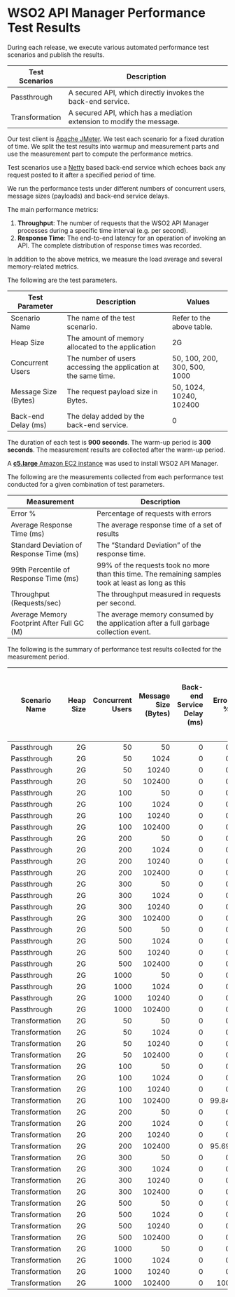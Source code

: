 # WSO2 API Manager Performance Test Results

During each release, we execute various automated performance test scenarios and publish the results.

| Test Scenarios | Description |
| --- | --- |
| Passthrough | A secured API, which directly invokes the back-end service. |
| Transformation | A secured API, which has a mediation extension to modify the message. |

Our test client is [Apache JMeter](https://jmeter.apache.org/index.html). We test each scenario for a fixed duration of
time. We split the test results into warmup and measurement parts and use the measurement part to compute the
performance metrics.

Test scenarios use a [Netty](https://netty.io/) based back-end service which echoes back any request
posted to it after a specified period of time.

We run the performance tests under different numbers of concurrent users, message sizes (payloads) and back-end service
delays.

The main performance metrics:

1. **Throughput**: The number of requests that the WSO2 API Manager processes during a specific time interval (e.g. per second).
2. **Response Time**: The end-to-end latency for an operation of invoking an API. The complete distribution of response times was recorded.

In addition to the above metrics, we measure the load average and several memory-related metrics.

The following are the test parameters.

| Test Parameter | Description | Values |
| --- | --- | --- |
| Scenario Name | The name of the test scenario. | Refer to the above table. |
| Heap Size | The amount of memory allocated to the application | 2G |
| Concurrent Users | The number of users accessing the application at the same time. | 50, 100, 200, 300, 500, 1000 |
| Message Size (Bytes) | The request payload size in Bytes. | 50, 1024, 10240, 102400 |
| Back-end Delay (ms) | The delay added by the back-end service. | 0 |

The duration of each test is **900 seconds**. The warm-up period is **300 seconds**.
The measurement results are collected after the warm-up period.

A [**c5.large** Amazon EC2 instance](https://aws.amazon.com/ec2/instance-types/) was used to install WSO2 API Manager.

The following are the measurements collected from each performance test conducted for a given combination of
test parameters.

| Measurement | Description |
| --- | --- |
| Error % | Percentage of requests with errors |
| Average Response Time (ms) | The average response time of a set of results |
| Standard Deviation of Response Time (ms) | The “Standard Deviation” of the response time. |
| 99th Percentile of Response Time (ms) | 99% of the requests took no more than this time. The remaining samples took at least as long as this |
| Throughput (Requests/sec) | The throughput measured in requests per second. |
| Average Memory Footprint After Full GC (M) | The average memory consumed by the application after a full garbage collection event. |

The following is the summary of performance test results collected for the measurement period.

|  Scenario Name | Heap Size | Concurrent Users | Message Size (Bytes) | Back-end Service Delay (ms) | Error % | Throughput (Requests/sec) | Average Response Time (ms) | Standard Deviation of Response Time (ms) | 99th Percentile of Response Time (ms) | WSO2 API Manager GC Throughput (%) | Average WSO2 API Manager Memory Footprint After Full GC (M) |
|---|---:|---:|---:|---:|---:|---:|---:|---:|---:|---:|---:|
|  Passthrough | 2G | 50 | 50 | 0 | 0 | 2939.35 | 16.92 | 18.2 | 93 | 94.47 |  |
|  Passthrough | 2G | 50 | 1024 | 0 | 0 | 2797.64 | 17.78 | 20.09 | 91 | 94.36 |  |
|  Passthrough | 2G | 50 | 10240 | 0 | 0 | 2006.39 | 24.8 | 18.24 | 86 | 95.88 |  |
|  Passthrough | 2G | 50 | 102400 | 0 | 0 | 527.79 | 94.55 | 25.2 | 181 | 98.47 |  |
|  Passthrough | 2G | 100 | 50 | 0 | 0 | 3056.65 | 32.61 | 25.82 | 150 | 94.46 |  |
|  Passthrough | 2G | 100 | 1024 | 0 | 0 | 2993.59 | 33.3 | 26.79 | 152 | 94.26 |  |
|  Passthrough | 2G | 100 | 10240 | 0 | 0 | 1996.35 | 49.95 | 27.75 | 163 | 96.05 |  |
|  Passthrough | 2G | 100 | 102400 | 0 | 0 | 513.82 | 194.43 | 41.1 | 323 | 98.56 |  |
|  Passthrough | 2G | 200 | 50 | 0 | 0 | 3124.73 | 63.88 | 38.64 | 212 | 94.18 |  |
|  Passthrough | 2G | 200 | 1024 | 0 | 0 | 2925.77 | 68.24 | 39.77 | 220 | 94.35 |  |
|  Passthrough | 2G | 200 | 10240 | 0 | 0 | 1973.34 | 101.2 | 45.82 | 265 | 95.82 |  |
|  Passthrough | 2G | 200 | 102400 | 0 | 0 | 472.83 | 423.07 | 70.35 | 635 | 98.61 |  |
|  Passthrough | 2G | 300 | 50 | 0 | 0 | 3176.88 | 94.29 | 50.33 | 275 | 93.95 |  |
|  Passthrough | 2G | 300 | 1024 | 0 | 0 | 2972.32 | 100.8 | 53.54 | 301 | 93.94 |  |
|  Passthrough | 2G | 300 | 10240 | 0 | 0 | 2012.52 | 148.9 | 61.53 | 359 | 95.7 |  |
|  Passthrough | 2G | 300 | 102400 | 0 | 0 | 478.93 | 626.27 | 87.27 | 871 | 98.54 |  |
|  Passthrough | 2G | 500 | 50 | 0 | 0 | 3048.66 | 163.88 | 74.97 | 407 | 93.97 |  |
|  Passthrough | 2G | 500 | 1024 | 0 | 0 | 2928.28 | 170.61 | 73.83 | 411 | 94.28 |  |
|  Passthrough | 2G | 500 | 10240 | 0 | 0 | 1997.53 | 250.27 | 90.99 | 531 | 95.58 |  |
|  Passthrough | 2G | 500 | 102400 | 0 | 0 | 458.07 | 1090.58 | 122.02 | 1407 | 98.54 |  |
|  Passthrough | 2G | 1000 | 50 | 0 | 0 | 2969.33 | 336.82 | 122.46 | 675 | 93.42 |  |
|  Passthrough | 2G | 1000 | 1024 | 0 | 0 | 2782.02 | 359.4 | 124.07 | 703 | 93.83 |  |
|  Passthrough | 2G | 1000 | 10240 | 0 | 0 | 1945.34 | 513.83 | 157.48 | 959 | 95.46 |  |
|  Passthrough | 2G | 1000 | 102400 | 0 | 0 | 454.75 | 2194.47 | 179.81 | 2655 | 98.31 |  |
|  Transformation | 2G | 50 | 50 | 0 | 0 | 2417.42 | 20.59 | 20.99 | 118 | 93.99 |  |
|  Transformation | 2G | 50 | 1024 | 0 | 0 | 1992.64 | 24.99 | 22.4 | 127 | 94.39 |  |
|  Transformation | 2G | 50 | 10240 | 0 | 0 | 764.27 | 65.26 | 36.73 | 187 | 95.43 |  |
|  Transformation | 2G | 50 | 102400 | 0 | 0 | 101.5 | 492.49 | 131.52 | 823 | 96.21 |  |
|  Transformation | 2G | 100 | 50 | 0 | 0 | 2470.02 | 40.37 | 31.21 | 166 | 93.76 |  |
|  Transformation | 2G | 100 | 1024 | 0 | 0 | 1999.18 | 49.9 | 34.71 | 186 | 94.4 |  |
|  Transformation | 2G | 100 | 10240 | 0 | 0 | 758.42 | 131.66 | 64 | 321 | 95.53 |  |
|  Transformation | 2G | 100 | 102400 | 0 | 99.84 | 16389.29 | 5.17 | 41.29 | 11 | 96.06 |  |
|  Transformation | 2G | 200 | 50 | 0 | 0 | 2471.31 | 80.79 | 48.27 | 255 | 94.04 |  |
|  Transformation | 2G | 200 | 1024 | 0 | 0 | 1987.36 | 100.48 | 54.69 | 287 | 94.24 |  |
|  Transformation | 2G | 200 | 10240 | 0 | 0 | 752.4 | 265.82 | 112.05 | 575 | 95.19 |  |
|  Transformation | 2G | 200 | 102400 | 0 | 95.69 | 1989.62 | 97.82 | 427.91 | 2303 | 94.51 |  |
|  Transformation | 2G | 300 | 50 | 0 | 0 | 2484.99 | 120.57 | 61.97 | 325 | 93.56 |  |
|  Transformation | 2G | 300 | 1024 | 0 | 0 | 2033.58 | 147.39 | 70.59 | 369 | 94.2 |  |
|  Transformation | 2G | 300 | 10240 | 0 | 0 | 736.92 | 407.16 | 155.13 | 819 | 95.49 |  |
|  Transformation | 2G | 300 | 102400 | 0 | 0 | 69.79 | 4281.63 | 2828.91 | 6559 | 97.05 |  |
|  Transformation | 2G | 500 | 50 | 0 | 0 | 2480.89 | 201.44 | 88.1 | 459 | 93.2 |  |
|  Transformation | 2G | 500 | 1024 | 0 | 0 | 2012.59 | 248.41 | 99.07 | 535 | 93.86 |  |
|  Transformation | 2G | 500 | 10240 | 0 | 0 | 691.29 | 723.19 | 219.06 | 1279 | 95.35 |  |
|  Transformation | 2G | 500 | 102400 | 0 | 0 | 81.96 | 6064.63 | 467.54 | 7135 | 91.79 |  |
|  Transformation | 2G | 1000 | 50 | 0 | 0 | 2365.51 | 422.7 | 142.95 | 803 | 92.23 |  |
|  Transformation | 2G | 1000 | 1024 | 0 | 0 | 1891.53 | 528.52 | 165.58 | 971 | 93.38 |  |
|  Transformation | 2G | 1000 | 10240 | 0 | 0 | 609.3 | 1638.37 | 390.15 | 2687 | 91.43 | 455.333 |
|  Transformation | 2G | 1000 | 102400 | 0 | 100 | 5.01 | 180671.49 | 265.12 | 181247 | 99.13 |  |
